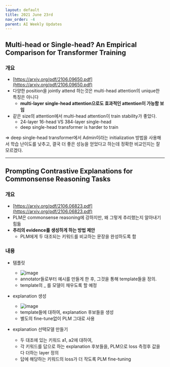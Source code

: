 ```yaml
---
layout: default
title: 2021 June 23rd
nav_order: -4
parent: AI Weekly Updates
---
```


## Multi-head or Single-head? An Empirical Comparison for Transformer Training

### 개요
- [https://arxiv.org/pdf/2106.09650.pdf](https://arxiv.org/pdf/2106.09650.pdf)
- 다양한 position을 jointly attend 하는것은 multi-head attention의 unique한 특징은 아니다
    - **multi-layer single-head attention으로도 효과적인 attention이 가능함 보임**
- 같은 size의 attention에서 multi-head attention이 train stability가 좋았다.
    - 24-layer 16-head VS 384-layer single-head    
    - deep single-head transformer is harder to train

=> deep single-head transformer에서 Admin이라는 initialization 방법을 사용해서 학습 난이도를 낮추고, 결국 더 좋은 성능을 얻었다고 하는데 정확한 비교인지는 잘 모르겠다.

--------------------

## Prompting Contrastive Explanations for Commonsense Reasoning Tasks

### 개요
- [https://arxiv.org/pdf/2106.06823.pdf](https://arxiv.org/pdf/2106.06823.pdf)
- PLM은 commonsense reasoning에 강하지만, 왜 그렇게 추리했는지 알아내기 힘듦
- **추리의 evidence를 생성하게 하는 방법 제안**
    - PLM에게 두 대조되는 키워드를 비교하는 문장을 완성하도록 함

### 내용
- 템플릿 
    - ![image](https://user-images.githubusercontent.com/6601619/124637515-cc735980-dec4-11eb-8796-dbf1dfea452b.png)
    - annotator들로부터 예시를 만들게 한 후, 그것을 통해 template들을 정의.
    - template의 _ 를 모델이 채우도록 할 예정

- explanation 생성
    - ![image](https://user-images.githubusercontent.com/6601619/124636363-6c2fe800-dec3-11eb-9f78-09341f5468f8.png)
    - template들에 대하여, explanation 후보들을 생성
    - 별도의 fine-tune없이 PLM 그대로 사용

- explanation 선택모델 만들기
    - 두 대조에 있는 키워드 a1, a2에 대하여, 
    - 각 키워드를 답으로 하는 explanation 후보들을, PLM으로 loss 측정후 값을 다 더하는 layer 정의
    - 답에 해당하는 키워드의 loss가 더 작도록 PLM fine-tuning
